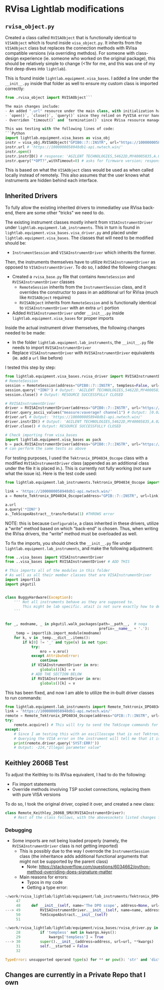 # RVisa Lightlab modifications

## `rvisa_object.py`
Created a class called `RVISAObject` that is functionally identical to `VISAObject` which is found inside `visa_object.py`. It inherits from the `VISAObject` class but replaces the connection methods with RVisa compatible versions (via overriding methdos). For someone with class-design experience (ie. someone who worked on the original package), this should be relatively simple to change (<1hr for me, and this was one of my first deep dives into `lightlab`).

This is found inside `lightlab.equipment.visa_bases`. I added a line under the `__init__.py` inside that folder as well to ensure my custom class is imported correctly:
```Python
from .rvisa_object import RVISAObject```

The main changes include:
- An added ".url" resource under the main class, with initialization happening inside the constructor
- `open()`, `close()`, `query()` since they relied on PyVISA error handling (replaced with a basic error handling on our end)
- Overriden `timeout()` and `termination()` since RVisa resource manager does not keep track of these as variables

This was testing with the following lines of code:
```Python
import lightlab.equipment.visa_bases as visa_obj
instr = visa_obj.RVISAObject("GPIB0::7::INSTR", url="https://1000000058948db1-api.nwtech.win/")
instr.url # 'https://1000000058948db1-api.nwtech.win/'
instr.open()
instr.instrID() # response: 'AGILENT TECHNOLOGIES,54622D,MY40005835,A.02.01'
instr.query("*OPT?",withTimeout=0) # asks for firmware version; response: 'N2757A,A.02.01'
```

This is based on what the `VISAObject` class would be used as when called locally instead of remotely. This also assumes that the user knows what instruments are hidden behind each interface.

## Inherited Drivers
To fully allow the existing inherited drivers to immediatley use RVisa back-end, there are some other "tricks" we need to do.

The existing instrument classes mostly inherit from `VISAInstrumentDriver` under `lightlab.equipment.lab_instruments`. This in turn is found in `lightlab.equipment.visa_bases.visa_driver.py` and placed under `lightlab.equipment.visa_bases`. The classes that will need to be modified should be:
- `InstrumentSession` and `VISAInstrumentDriver` which inherits the former.

Then, the instruments themselves have to utilize `RVISAInstrumentDriver` as opposed to `VISAInstrumentDriver`.
To do so, I added the following changes:
- Created a `rvisa_base.py` file that contains `RemoteSession` and `RVISAInstrumentDriver` classes
  - `RemoteSession` inherits from the `InstrumentSession` class, and it overrides the constructor to pass in an additional url for RVisa (much like `RVISAObject` requires)
  - `RVISAObject` inherits from `RemoteSession` and is functionally identical to `VISAInstrumentDriver` with an extra `url` portion
- Added `RVISAInstrumentDriver` under `__init__.py` inside `lightlab.equipment.visa_bases` for proper imports

Inside the actual instrument driver themselves, the following changes needed to be made:
- In the folder `lightlab.equipment.lab_instruments`, the `__init__.py` file needs to import `RVISAInstrumentDriver`
- Replace `VISAInstrumentDriver` with `RVISAInstrumentDriver` equivalents (ie. add a `url` like before)

I tested this step by step:
```Python
from lightlab.equipment.visa_bases.rvisa_driver import RVISAInstrumentDriver, RemoteSession
# RemoteSession
session = RemoteSession(address="GPIB0::7::INSTR", tempSess=False, url="https://1000000058948db1-api.nwtech.win/")
session.query('*IDN?') # Output: 'AGILENT TECHNOLOGIES,54622D,MY40005835,A.02.01'
session.close() # Output: RESOURCE SUCCESSFULLY CLOSED

# RVISAInstrumentDriver
driver = RVISAInstrumentDriver(address="GPIB0::7::INSTR", url="https://1000000058948db1-api.nwtech.win/", tempSess=False)
driver.query_ascii_values("measure:vaverage? channel1") # Output: [0.02726]
driver.url # Output: 'https://1000000058948db1-api.nwtech.win/'
driver.instrID() # Output: 'AGILENT TECHNOLOGIES,54622D,MY40005835,A.02.01'
driver.close() # Output: RESOURCE SUCCESSFULLY CLOSED

# Check importing from visa_bases
import lightlab.equipment.visa_bases as pack
b = pack.RVISAInstrumentDriver(address="GPIB0::7::INSTR", url="https://1000000058948db1-api.nwtech.win/", tempSess=False)
# can perform the same tests as above
```

For testing purposes, I used the `Tektronix_DPO4034_Oscope` class with a modified `RVISAInstrumentDriver` class (appended as an additional class under the file it is placed in.). This is currently not fully working (not sure what the issue is). Here is the test code used:
```Python
from lightlab.equipment.lab_instruments.Tektronix_DPO4034_Oscope import Remote_Tektronix_DPO4034_Oscope

link = 'https://1000000058948db1-api.nwtech.win/'
a = Remote_Tektronix_DPO4034_Oscope(address="GPIB::7::INSTR", url=link)

a.url
a.query('*IDN?')
a._TekScopeAbstract__transferData(1) #THROWS error
```

NOTE: this is because `Configurable`, a class inherited in these drivers, utilize a "write" method based on which "back-end" is chosen. Thus, when writing the RVisa drivers, the "write" method must be overloaded as well.

To fix the imports, you should check the `__init__.py` file under `lightlab.equipment.lab_instruments`, and make the following adjustment:
```Python
from ..visa_bases import VISAInstrumentDriver
from ..visa_bases import RVISAInstrumentDriver # ADD THIS

# This imports all of the modules in this folder
# As well as all their member classes that are VISAInstrumentDriver
import importlib
import pkgutil


class BuggyHardware(Exception):
    ''' Not all instruments behave as they are supposed to.
        This might be lab specific. atait is not sure exactly how to deal with that.
    '''


for _, modname, _ in pkgutil.walk_packages(path=__path__,  # noqa
                                           prefix=__name__ + '.'):
    _temp = importlib.import_module(modname)
    for k, v in _temp.__dict__.items():
        if k[0] != '_' and type(v) is not type:
            try:
                mro = v.mro()
            except AttributeError:
                continue
            if VISAInstrumentDriver in mro:
                globals()[k] = v
            # ADD THE SECTION BELOW
            if RVISAInstrumentDriver in mro:
                globals()[k] = v
```

This has been fixed, and now I am able to utilize the in-built driver classes to run commands:
```Python
from lightlab.equipment.lab_instruments import Remote_Tektronix_DPO4034_Oscope
link = 'https://1000000058948db1-api.nwtech.win/'
remote = Remote_Tektronix_DPO4034_Oscope(address="GPIB::7::INSTR", url=link)
try:
    remote.acquire() # This will try to send the TekScope commands for acquisition
except:
    # Since I am testing this with an oscilloscope that is not Tektronix, it will not respond to it.
    # Querying the VISA error on the instrument will tell me that it is wrong
    print(remote.driver.query('SYST:ERR?'))
    # Output: -224,"Illegal parameter value"
```

## Keithley 2606B Test
To adjust the Keithley to its RVisa equivalent, I had to do the following:
- Fix import statements
- Override methods involving TSP socket connections, replacing them with pure VISA versions

To do so, I took the original driver, copied it over, and created a new class:
```Python
class Remote_Keithley_2606B_SMU(RVISAInstrumentDriver):
    # Rest of the class follows, with the abovesockets listed changes for TSP sockets
```

### Debugging
- Some imports are not being loaded properly (namely, the `RVISAInstrumentDriver` class is not getting imported)
  - This is possibly due to the way I overrode the `InstrumentSession` class (the inheritance adds additional functional arguments that might not be supported by the parent class)
    - Note: https://stackoverflow.com/questions/6034662/python-method-overriding-does-signature-matter
  - Main reasons for errors:
    - Typos in my code
    - Getting a type error:
```Python
~/work/rvisa_lightlab/lightlab/equipment/lab_instruments/Tektronix_DPO4034_Oscope.py in __init__(self, name, address, url, **kwargs)
     47 
     48     def __init__(self, name='The DPO scope', address=None, url=None, **kwargs):
---> 49         RVISAInstrumentDriver.__init__(self, name=name, address=address, url=url, **kwargs)
     50         TekScopeAbstract.__init__(self)
     51 

~/work/rvisa_lightlab/lightlab/equipment/visa_bases/rvisa_driver.py in __init__(self, name, address, url, **kwargs)
     28         if 'tempSess' not in kwargs.keys():
     29             kwargs['tempSess'] = True
---> 30         super().__init__(address=address, url=url, **kwargs)
     31         self.__started = False
     32 

TypeError: unsupported operand type(s) for ** or pow(): 'str' and 'dict'
```

## Changes are currently in a Private Repo that I own